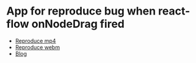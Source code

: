 # App for reproduce bug when react-flow onNodeDrag fired

- [Reproduce mp4](./reproduce.mp4)
- [Reproduce webm](./reproduce.webm)
- [Blog](https://nirareba.dev/blog/)
